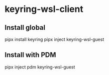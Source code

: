 # keyring-wsl-client

## Install global
pipx install keyring
pipx inject keyring-wsl-guest

## Install with PDM
pipx inject pdm keyring-wsl-guest